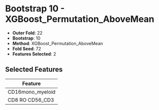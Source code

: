 # Bootstrap 10 - XGBoost_Permutation_AboveMean

- **Outer Fold**: 22
- **Bootstrap**: 10
- **Method**: XGBoost_Permutation_AboveMean
- **Fold Seed**: 72
- **Features Selected**: 2

## Selected Features

| Feature |
|---------|
| CD16mono_myeloid |
| CD8 RO CD56_CD3 |
